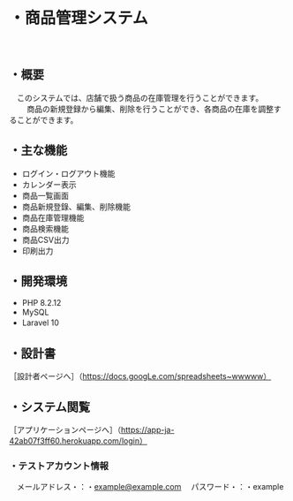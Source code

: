 # ・商品管理システム
　
## ・概要
　このシステムでは、店舗で扱う商品の在庫管理を行うことができます。
　
　商品の新規登録から編集、削除を行うことができ、各商品の在庫を調整することができます。
　
## ・主な機能
- ログイン・ログアウト機能
- カレンダー表示
- 商品一覧画面
- 商品新規登錄、編集、削除機能
- 商品在庫管理機能
- 商品検索機能
- 商品CSV出力
- 印刷出力
　 
## ・開発環境
* PHP 8.2.12
* MySQL 
* Laravel 10
　 
## ・設計書
［設計者ページへ］（https://docs.googLe.com/spreadsheets~wwwww）
　
## ・システム関覧
［アプリケーションページへ］（https://app-ja-42ab07f3ff60.herokuapp.com/login）
　
### ・テストアカウント情報
　メールアドレス・：・example@example.com
　パスワード・：・example